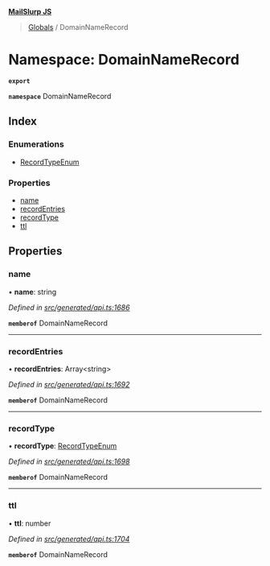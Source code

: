 **[MailSlurp JS](../README.md)**

> [Globals](../README.md) / DomainNameRecord

# Namespace: DomainNameRecord

**`export`** 

**`namespace`** DomainNameRecord

## Index

### Enumerations

* [RecordTypeEnum](../enums/domainnamerecord.recordtypeenum.md)

### Properties

* [name](domainnamerecord.md#name)
* [recordEntries](domainnamerecord.md#recordentries)
* [recordType](domainnamerecord.md#recordtype)
* [ttl](domainnamerecord.md#ttl)

## Properties

### name

•  **name**: string

*Defined in [src/generated/api.ts:1686](https://github.com/mailslurp/mailslurp-client/blob/ad6aa3d/src/generated/api.ts#L1686)*

**`memberof`** DomainNameRecord

___

### recordEntries

•  **recordEntries**: Array\<string>

*Defined in [src/generated/api.ts:1692](https://github.com/mailslurp/mailslurp-client/blob/ad6aa3d/src/generated/api.ts#L1692)*

**`memberof`** DomainNameRecord

___

### recordType

•  **recordType**: [RecordTypeEnum](../enums/domainnamerecord.recordtypeenum.md)

*Defined in [src/generated/api.ts:1698](https://github.com/mailslurp/mailslurp-client/blob/ad6aa3d/src/generated/api.ts#L1698)*

**`memberof`** DomainNameRecord

___

### ttl

•  **ttl**: number

*Defined in [src/generated/api.ts:1704](https://github.com/mailslurp/mailslurp-client/blob/ad6aa3d/src/generated/api.ts#L1704)*

**`memberof`** DomainNameRecord
